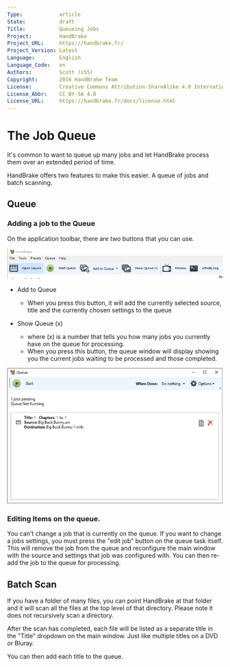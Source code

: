 ```yaml
---
Type:            article
State:           draft
Title:           Queueing Jobs
Project:         HandBrake
Project_URL:     https://handbrake.fr/
Project_Version: Latest
Language:        English
Language_Code:   en
Authors:         Scott (s55)
Copyright:       2016 HandBrake Team
License:         Creative Commons Attribution-ShareAlike 4.0 International
License_Abbr:    CC BY-SA 4.0
License_URL:     https://handbrake.fr/docs/license.html
---
```


The Job Queue
=============================

It's common to want to queue up many jobs and let HandBrake process them over an extended period of time.

HandBrake offers two features to make this easier.  A queue of jobs and batch scanning.

## Queue

### Adding a job to the Queue

On the application toolbar, there are two buttons that you can use.

![HandBrake app toolbar](../images/windows/add-to-queue.png "HandBrake Toolbar")

- Add to Queue
  - When you press this button, it will add the currently selected source, title and the currently chosen settings to the queue

- Show Queue (x)
  - where (x) is a number that tells you how many jobs you currently have on the queue for processing.
  - When you press this button, the queue window will display showing you the current jobs waiting to be processed and those completed.

![HandBrake queue window](../images/windows/queue.png "HandBrake Queue Window")

### Editing Items on the queue.

You can't change a job that is currently on the queue. If you want to change a jobs settings, you must press the "edit job" button on the queue task itself.
This will remove the job from the queue and reconfigure the main window with the source and settings that job was configured with. 
You can then re-add the job to the queue for processing. 


## Batch Scan

If you have a folder of many files, you can point HandBrake at that folder and it will scan all the files at the top level of that directory. 
Please note it does not recursively scan a directory. 

After the scan has completed, each file will be listed as a separate title in the "Title" dropdown on the main window. Just like multiple titles on a DVD or Bluray. 

You can then add each title to the queue.






